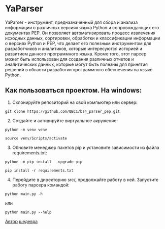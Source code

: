 # YaParser
YaParser - инструмент, предназначенный для сбора и анализа информации о различных версиях языка Python и сопровождающих его документах PEP. Он позволяет автоматизировать процесс извлечения исходных данных, сортировки, обработки и классификации информации о версиях Python и PEP, что делает его полезным инструментом для разработчиков и аналитиков, которые интересуются историей и развитием данного программного языка. Кроме того, этот парсер может быть использован для создания различных отчетов и аналитических данных, которые могут быть полезны для принятия решений в области разработки программного обеспечения на языке Python.
## Как пользоваться проектом. На windows:
1) Склонируйте репозиторий на свой компьютер или сервер:
```
git clone https://github.com/QBC1/bs4_parser_pep.git
```
2) Создайте и активируйте виртуальное акружение:
```
python -m venv venv
```
```
source venv/Scripts/activate
```
3) Обновите менеджер пакетов pip и установите зависимости из файла requirements.txt:
```
python -m pip install --upgrade pip
```
```
pip install -r requirements.txt
```
4) Перейдите в директорию src/, продолжайте работу в ней. Запустите работу парсера командой:
```
python main.py -h
```
или
```
python main.py --help
```
[Автор](https://github.com/QBC1) [шедевра](https://github.com/QBC1/scrapy_parser_pep)
